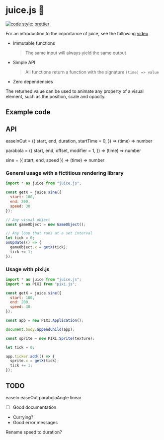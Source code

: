 # juice.js :tropical_drink:

[![code style: prettier](https://img.shields.io/badge/code_style-prettier-ff69b4.svg?style=flat-square)](https://github.com/prettier/prettier)

For an introduction to the importance of juice, see the following [video](https://youtu.be/Fy0aCDmgnxg)

- Immutable functions

  > The same input will always yield the same output

- Simple API

  > All functions return a function with the signature `(time) => value`

- Zero dependencies

The returned value can be used to animate any property of a visual element, such as the position, scale and opacity.

## Example code

## API

easeInOut = ({
start, end, duration, startTime = 0,
}) => (time) => number

parabola = ({
start, end, offset, modifier = 1,
}) => (time) => number

sine = ({ start, end, speed }) => (time) => number

### General usage with a fictitious rendering library

```js
import * as juice from "juice.js";

const getX = juice.sine({
  start: 100,
  end: 200,
  speed: 30
});

// Any visual object
const gameObject = new GameObject();

// Any loop that runs at a set interval
let tick = 0;
onUpdate(() => {
  gameObject.x = getX(tick);
  tick += 1;
});
```

### Usage with pixi.js

```js
import * as juice from "juice.js";
import * as PIXI from "pixi.js";

const getX = juice.sine({
  start: 100,
  end: 200,
  speed: 30
});

const app = new PIXI.Application();

document.body.appendChild(app);

const sprite = new PIXI.Sprite(texture);

let tick = 0;

app.ticker.add(() => {
  sprite.x = getX(tick);
  tick += 1;
});
```

## TODO

easeIn
easeOut
parabolaAngle
linear

- [ ] Good documentation
- Currying?
- Good error messages

Rename speed to duration?
